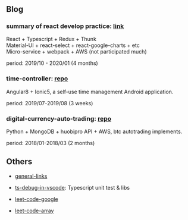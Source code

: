 # 

## Blog

### summary of react develop practice: [link](https://github.com/ibarapascal/access-catalog/blob/master/blog/summary-of-react-develop-practice/README.md)

React + Typescript + Redux + Thunk  
Material-UI + react-select + react-google-charts + etc  
Micro-service + webpack + AWS (not participated much)  

period: 2019/10 - 2020/01 (4 months)

### time-controller: [repo](https://github.com/ibarapascal/time-controller)

Angular8 + Ionic5, a self-use time management Android application.

period: 2019/07-2019/08 (3 weeks)

### digital-currency-auto-trading: [repo](https://github.com/ibarapascal/digital-currency-auto-trading)

Python + MongoDB + huobipro API + AWS, btc autotrading implements.

period: 2018/01-2018/03 (2 months)

## Others

- [general-links](https://github.com/ibarapascal/access-catalog/blob/master/tool/general-links.md)  

- [ts-debug-in-vscode](https://github.com/ibarapascal/ts-debug-in-vscode): Typescript unit test & libs

- [leet-code-google](https://github.com/ibarapascal/access-catalog/blob/master/leetcode/leet-code-google.md)

- [leet-code-array](https://github.com/ibarapascal/access-catalog/blob/master/leetcode/leet-code-array.md)
